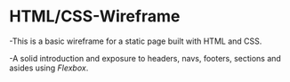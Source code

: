 # HTML/CSS-Wireframe
-This is a basic wireframe for a static page built with HTML and CSS.

-A solid introduction and exposure to headers, navs, footers, sections and asides using *Flexbox*.
